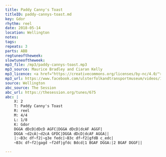 ```yaml
---
title: Paddy Canny's Toast
titleID: paddy-cannys-toast.md
key: Gdor
rhythm: reel
date: 2018-05-14
location: Wellington
notes:
tags:
repeats: 3
parts: ABB
regtuneoftheweek:
slowtuneoftheweek:
mp3_file: /mp3/paddy-cannys-toast.mp3
mp3_source: Maurice Bradley and Ciaran Kelly
mp3_licence: <a href="https://creativecommons.org/licenses/by-nc/4.0/">CC-BY-NC-4.0</a>
mp3_url: https://www.facebook.com/ulsterfolkandtransportmuseum/videos/1847834401954804/
source: Wellington
abc_source: The Session
abc_url: https://thesession.org/tunes/675
abc: |
    X: 2
    T: Paddy Canny's Toast
    R: reel
    M: 4/4
    L: 1/8
    K: Gdor
    DGGA dDcD|dDcD AGFC|DGGA dDcD|dcAF AGGF|
    DGGA ~d2cA|~d2cA GFDC|DGGA dDcD|dcAF AGGA||
    |:~B3c df~f2|~g3e fedc|~B3c df~f2|gfdB c_edc|
    ~B3c df~f2|gagd ~f2df|gfdc Bdcd|1 BGAF DGGA:|2 BGAF DGGF||

---
```

